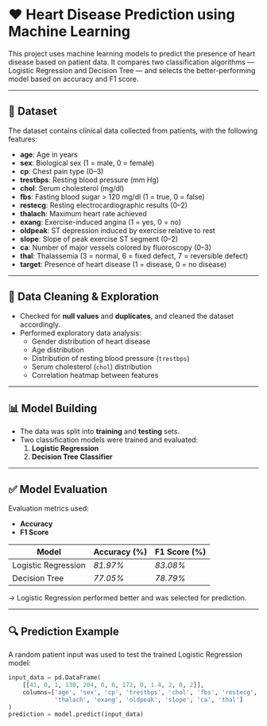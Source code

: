 # ❤️ Heart Disease Prediction using Machine Learning

This project uses machine learning models to predict the presence of heart disease based on patient data. It compares two classification algorithms — Logistic Regression and Decision Tree — and selects the better-performing model based on accuracy and F1 score.

---

## 📁 Dataset

The dataset contains clinical data collected from patients, with the following features:

- **age**: Age in years  
- **sex**: Biological sex (1 = male, 0 = female)  
- **cp**: Chest pain type (0–3)  
- **trestbps**: Resting blood pressure (mm Hg)  
- **chol**: Serum cholesterol (mg/dl)  
- **fbs**: Fasting blood sugar > 120 mg/dl (1 = true, 0 = false)  
- **restecg**: Resting electrocardiographic results (0–2)  
- **thalach**: Maximum heart rate achieved  
- **exang**: Exercise-induced angina (1 = yes, 0 = no)  
- **oldpeak**: ST depression induced by exercise relative to rest  
- **slope**: Slope of peak exercise ST segment (0–2)  
- **ca**: Number of major vessels colored by fluoroscopy (0–3)  
- **thal**: Thalassemia (3 = normal, 6 = fixed defect, 7 = reversible defect)  
- **target**: Presence of heart disease (1 = disease, 0 = no disease)

---

## 🧹 Data Cleaning & Exploration

- Checked for **null values** and **duplicates**, and cleaned the dataset accordingly.
- Performed exploratory data analysis:
  - Gender distribution of heart disease
  - Age distribution
  - Distribution of resting blood pressure (`trestbps`)
  - Serum cholesterol (`chol`) distribution
  - Correlation heatmap between features

---

## 📊 Model Building

- The data was split into **training** and **testing** sets.
- Two classification models were trained and evaluated:
  1. **Logistic Regression**
  2. **Decision Tree Classifier**

---

## ✅ Model Evaluation

Evaluation metrics used:
- **Accuracy**
- **F1 Score**

| Model              | Accuracy (%) | F1 Score (%) |
|-------------------|--------------|--------------|
| Logistic Regression |   _81.97%_ |   _83.08%_   |
| Decision Tree       |   _77.05%_ |   _78.79%_   |

→ Logistic Regression performed better and was selected for prediction.

---

## 🔍 Prediction Example

A random patient input was used to test the trained Logistic Regression model:

```python
input_data = pd.DataFrame(
    [[41, 0, 1, 130, 204, 0, 0, 172, 0, 1.4, 2, 0, 2]],
    columns=['age', 'sex', 'cp', 'trestbps', 'chol', 'fbs', 'restecg',
             'thalach', 'exang', 'oldpeak', 'slope', 'ca', 'thal']
)
prediction = model.predict(input_data)
